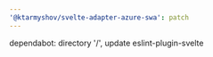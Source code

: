 ```yaml
---
'@ktarmyshov/svelte-adapter-azure-swa': patch
---
```


dependabot: directory '/', update eslint-plugin-svelte
